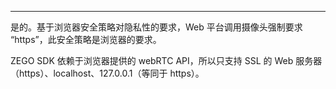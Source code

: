 <Title>在 Web 平台上部署服务器时，必须使用 HTTPS 协议吗？</Title>



- - -


是的。基于浏览器安全策略对隐私性的要求，Web 平台调用摄像头强制要求 “https”，此安全策略是浏览器的要求。

ZEGO SDK 依赖于浏览器提供的 webRTC API，所以只支持 SSL 的 Web 服务器（https）、localhost、127.0.0.1（等同于 https）。
